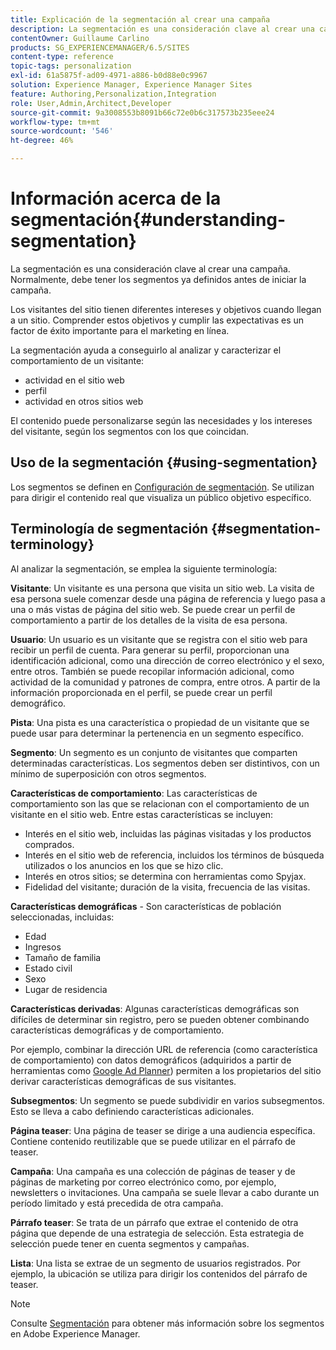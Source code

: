 ```yaml
---
title: Explicación de la segmentación al crear una campaña
description: La segmentación es una consideración clave al crear una campaña.
contentOwner: Guillaume Carlino
products: SG_EXPERIENCEMANAGER/6.5/SITES
content-type: reference
topic-tags: personalization
exl-id: 61a5875f-ad09-4971-a886-b0d88e0c9967
solution: Experience Manager, Experience Manager Sites
feature: Authoring,Personalization,Integration
role: User,Admin,Architect,Developer
source-git-commit: 9a3008553b8091b66c72e0b6c317573b235eee24
workflow-type: tm+mt
source-wordcount: '546'
ht-degree: 46%

---
```


# Información acerca de la segmentación{#understanding-segmentation}

La segmentación es una consideración clave al crear una campaña. Normalmente, debe tener los segmentos ya definidos antes de iniciar la campaña.

Los visitantes del sitio tienen diferentes intereses y objetivos cuando llegan a un sitio. Comprender estos objetivos y cumplir las expectativas es un factor de éxito importante para el marketing en línea.

La segmentación ayuda a conseguirlo al analizar y caracterizar el comportamiento de un visitante:

* actividad en el sitio web
* perfil
* actividad en otros sitios web

El contenido puede personalizarse según las necesidades y los intereses del visitante, según los segmentos con los que coincidan.

## Uso de la segmentación {#using-segmentation}

Los segmentos se definen en [Configuración de segmentación](/help/sites-administering/campaign-segmentation.md). Se utilizan para dirigir el contenido real que visualiza un público objetivo específico.

## Terminología de segmentación {#segmentation-terminology}

Al analizar la segmentación, se emplea la siguiente terminología:

**Visitante**: Un visitante es una persona que visita un sitio web. La visita de esa persona suele comenzar desde una página de referencia y luego pasa a una o más vistas de página del sitio web. Se puede crear un perfil de comportamiento a partir de los detalles de la visita de esa persona.

**Usuario**: Un usuario es un visitante que se registra con el sitio web para recibir un perfil de cuenta. Para generar su perfil, proporcionan una identificación adicional, como una dirección de correo electrónico y el sexo, entre otros. También se puede recopilar información adicional, como actividad de la comunidad y patrones de compra, entre otros. A partir de la información proporcionada en el perfil, se puede crear un perfil demográfico.

**Pista**: Una pista es una característica o propiedad de un visitante que se puede usar para determinar la pertenencia en un segmento específico.

**Segmento**: Un segmento es un conjunto de visitantes que comparten determinadas características. Los segmentos deben ser distintivos, con un mínimo de superposición con otros segmentos.

**Características de comportamiento**: Las características de comportamiento son las que se relacionan con el comportamiento de un visitante en el sitio web. Entre estas características se incluyen:

* Interés en el sitio web, incluidas las páginas visitadas y los productos comprados.
* Interés en el sitio web de referencia, incluidos los términos de búsqueda utilizados o los anuncios en los que se hizo clic.
* Interés en otros sitios; se determina con herramientas como Spyjax.
* Fidelidad del visitante; duración de la visita, frecuencia de las visitas.

**Características demográficas** - Son características de población seleccionadas, incluidas:

* Edad
* Ingresos
* Tamaño de familia
* Estado civil
* Sexo
* Lugar de residencia

**Características derivadas**: Algunas características demográficas son difíciles de determinar sin registro, pero se pueden obtener combinando características demográficas y de comportamiento.

Por ejemplo, combinar la dirección URL de referencia (como característica de comportamiento) con datos demográficos (adquiridos a partir de herramientas como [Google Ad Planner](https://www.google.com/adplanner/)) permiten a los propietarios del sitio derivar características demográficas de sus visitantes.

**Subsegmentos**: Un segmento se puede subdividir en varios subsegmentos. Esto se lleva a cabo definiendo características adicionales.

**Página teaser**: Una página de teaser se dirige a una audiencia específica. Contiene contenido reutilizable que se puede utilizar en el párrafo de teaser.

**Campaña**: Una campaña es una colección de páginas de teaser y de páginas de marketing por correo electrónico como, por ejemplo, newsletters o invitaciones. Una campaña se suele llevar a cabo durante un período limitado y está precedida de otra campaña.

**Párrafo teaser**: Se trata de un párrafo que extrae el contenido de otra página que depende de una estrategia de selección. Esta estrategia de selección puede tener en cuenta segmentos y campañas.

**Lista**: Una lista se extrae de un segmento de usuarios registrados. Por ejemplo, la ubicación se utiliza para dirigir los contenidos del párrafo de teaser.

>[!NOTE]
>
>Consulte [Segmentación](/help/sites-administering/campaign-segmentation.md) para obtener más información sobre los segmentos en Adobe Experience Manager.
